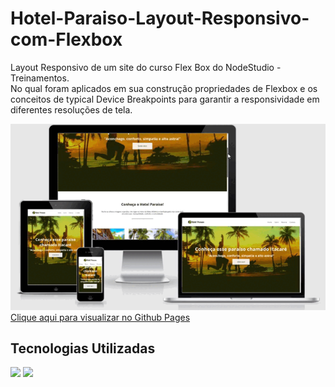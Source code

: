 # Hotel-Paraiso-Layout-Responsivo-com-Flexbox
Layout Responsivo de um site do curso  Flex Box do NodeStudio - Treinamentos.<br>
No qual foram aplicados em sua construção propriedades de Flexbox e os conceitos de typical Device Breakpoints para garantir a responsividade em diferentes resoluções de tela.

<img src="img/preview.gif">
<a href="https://guilherme-rsm.github.io/Hotel-Paraiso-Layout-Responsivo-com-Flexbox/">Clique aqui para visualizar no Github Pages</a>

<h2>Tecnologias Utilizadas</h2>
<div style= wrap:no-wrap;>
<img src="https://camo.githubusercontent.com/d63d473e728e20a286d22bb2226a7bf45a2b9ac6c72c59c0e61e9730bfe4168c/68747470733a2f2f696d672e736869656c64732e696f2f62616467652f48544d4c352d4533344632363f7374796c653d666f722d7468652d6261646765266c6f676f3d68746d6c35266c6f676f436f6c6f723d7768697465">
<img src="https://camo.githubusercontent.com/3a0f693cfa032ea4404e8e02d485599bd0d192282b921026e89d271aaa3d7565/68747470733a2f2f696d672e736869656c64732e696f2f62616467652f435353332d3135373242363f7374796c653d666f722d7468652d6261646765266c6f676f3d63737333266c6f676f436f6c6f723d7768697465">
</div>
